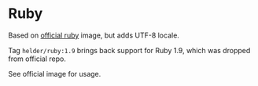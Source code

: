 # Ruby

Based on [official ruby](https://registry.hub.docker.com/_/ruby/) image, but adds UTF-8 locale.

Tag `helder/ruby:1.9` brings back support for Ruby 1.9, which was dropped from official repo.

See official image for usage.
